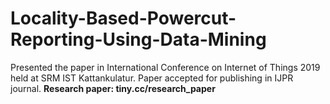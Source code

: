 # Locality-Based-Powercut-Reporting-Using-Data-Mining

Presented the paper in International Conference on Internet of Things 2019 held at SRM IST Kattankulatur.
Paper accepted for publishing in IJPR journal.
**Research paper: tiny.cc/research_paper**
